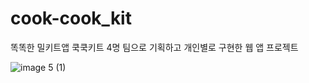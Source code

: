 # cook-cook_kit
똑똑한 밀키트앱 쿡쿡키트
4명 팀으로 기획하고 개인별로 구현한 웹 앱 프로젝트

![image 5 (1)](https://user-images.githubusercontent.com/62171131/157044769-e088c306-fa88-44c4-aff7-b4b3c3080c8d.jpg)
